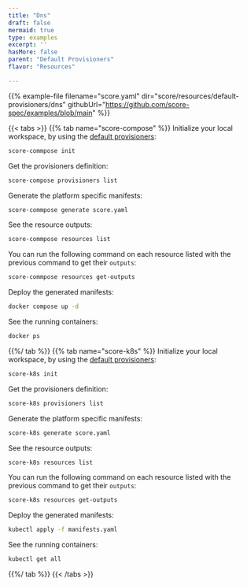 ```yaml
---
title: "Dns"
draft: false
mermaid: true
type: examples
excerpt: ''
hasMore: false
parent: "Default Provisioners"
flavor: "Resources"

---
```


{{% example-file filename="score.yaml" dir="score/resources/default-provisioners/dns" githubUrl="https://github.com/score-spec/examples/blob/main" %}}

{{< tabs >}}
{{% tab name="score-compose" %}}
Initialize your local workspace, by using the [default provisioners](https://docs.score.dev/docs/score-implementation/score-compose/resources-provisioners/#default-provisioners):

```bash
score-commpose init
```

Get the provisioners definition:

```bash
score-compose provisioners list
```

Generate the platform specific manifests:

```bash
score-commpose generate score.yaml
```

See the resource outputs:

```bash
score-commpose resources list
```

You can run the following command on each resource listed with the previous command to get their `outputs`:

```bash
score-commpose resources get-outputs
```

Deploy the generated manifests:

```bash
docker compose up -d
```

See the running containers:

```bash
docker ps
```

{{%/ tab %}}
{{% tab name="score-k8s" %}}
Initialize your local workspace, by using the [default provisioners](https://docs.score.dev/docs/score-implementation/score-k8s/resources-provisioners/#default-provisioners):

```bash
score-k8s init
```

Get the provisioners definition:

```bash
score-k8s provisioners list
```

Generate the platform specific manifests:

```bash
score-k8s generate score.yaml
```

See the resource outputs:

```bash
score-k8s resources list
```

You can run the following command on each resource listed with the previous command to get their `outputs`:

```bash
score-k8s resources get-outputs
```

Deploy the generated manifests:

```bash
kubectl apply -f manifests.yaml
```

See the running containers:

```bash
kubectl get all
```

{{%/ tab %}}
{{< /tabs >}}
